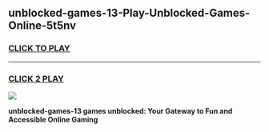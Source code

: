 
## unblocked-games-13-Play-Unblocked-Games-Online-5t5nv
<h3>
<a href="https://premium76.site?title=unblocked-games-13&ref=25A">CLICK TO PLAY</a></h3>
<hr>

<h3>
<a href="https://premium76.site?title=unblocked-games-13&ref=25A">CLICK 2 PLAY</a>
  
</h3>

<a href="https://premium76.site?title=unblocked-games-13&ref=25A"><img src="https://clearcache.store/games.png"></a>


**unblocked-games-13 games unblocked: Your Gateway to Fun and Accessible Online Gaming**
